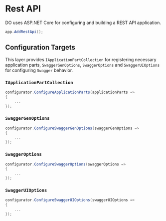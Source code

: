 # Rest API

DO uses ASP.NET Core for configuring and building a REST API application.

```csharp
app.AddRestApi();
```

## Configuration Targets

This layer provides `IApplicationPartCollection` for registering necessary
application parts, `SwaggerGenOptions`, `SwaggerOptions` and `SwaggerUIOptions`
for configuring `Swagger` behavior.

### `IApplicationPartCollection`

```csharp
configurator.ConfigureApplicationParts(applicationParts =>
{
    ...
});
```

### `SwaggerGenOptions`

```csharp
configurator.ConfigureSwaggerGenOptions(swaggerGenOptions =>
{
    ...
});
```

### `SwaggerOptions`

```csharp
configurator.ConfigureSwaggerOptions(swaggerOptions =>
{
    ...
});
```

### `SwaggerUIOptions`

```csharp
configurator.ConfigureSwaggerUIOptions(swaggerUIOptions =>
{
    ...
});
```
